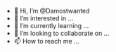 - 👋 Hi, I’m @Damostwanted
- 👀 I’m interested in ...
- 🌱 I’m currently learning ...
- 💞️ I’m looking to collaborate on ...
- 📫 How to reach me ...

<!---
Damostwanted/Damostwanted is a ✨ special ✨ repository because its `README.md` (this file) appears on your GitHub profile.
You can click the Preview link to take a look at your changes.
--->
